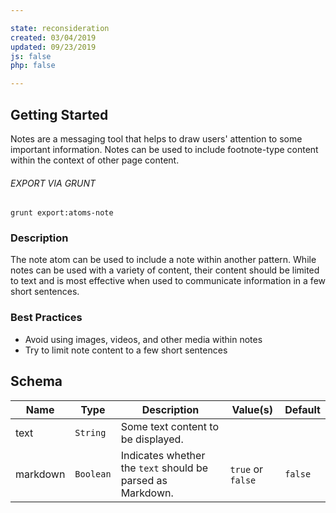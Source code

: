 ```yaml
---

state: reconsideration
created: 03/04/2019
updated: 09/23/2019
js: false
php: false

---
```


## Getting Started

Notes are a messaging tool that helps to draw users' attention to some important information. Notes can be used to include footnote-type content within the context of other page content.

###### EXPORT VIA GRUNT

```
grunt export:atoms-note
```


### Description

The note atom can be used to include a note within another pattern. While notes can be used with a variety of content, their content should be limited to text and is most effective when used to communicate information in a few short sentences.


### Best Practices

- Avoid using images, videos, and other media within notes
- Try to limit note content to a few short sentences


## Schema

| Name      | Type        | Description                                                 | Value(s)          | Default   |
|-----------|-------------|-------------------------------------------------------------|-------------------|-----------|
| text      | `String`    | Some text content to be displayed.                          |                   |           |
| markdown  | `Boolean`   | Indicates whether the `text` should be parsed as Markdown.  | `true` or `false` | `false`   |
